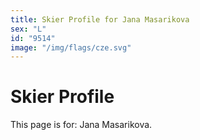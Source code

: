 ```yaml
---
title: Skier Profile for Jana Masarikova
sex: "L"
id: "9514"
image: "/img/flags/cze.svg" 
---
```


# Skier Profile

This page is for: Jana Masarikova.
    